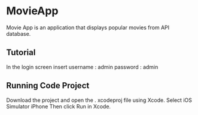 # MovieApp
Movie App is an application that displays popular movies from API database.

## Tutorial
In the login screen insert 
username : admin 
password : admin

## Running Code Project
Download the project and open the . xcodeproj file using Xcode. Select iOS Simulator iPhone
Then click Run in Xcode.
